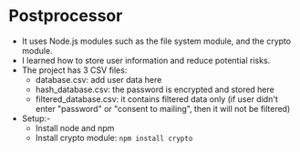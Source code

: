 # Postprocessor

-   It uses Node.js modules such as the file system module, and the crypto module.
-   I learned how to store user information and reduce potential risks.
-   The project has 3 CSV files:
    -   database.csv: add user data here
    -   hash_database.csv: the password is encrypted and stored here
    -   filtered_database.csv: it contains filtered data only (if user didn't enter "password" or "consent to mailing", then it will not be filtered)
-   Setup:-
    -   Install node and npm
    -   Install crypto module: `npm install crypto`
